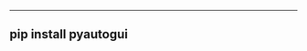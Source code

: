 --------------------------------------------------------------
pip install pyautogui
--------------------------------------------------------------
